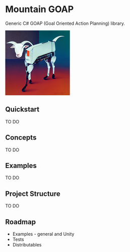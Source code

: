 # Mountain GOAP

Generic C# GOAP (Goal Oriented Action Planning) library.

![Mountain GOAP Logo](logo.png)

## Quickstart

TO DO

## Concepts

TO DO

## Examples

TO DO

## Project Structure

TO DO

## Roadmap

* Examples - general and Unity
* Tests
* Distributables
